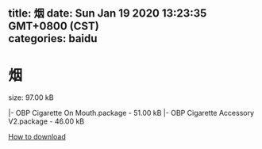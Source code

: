 
title: 烟
date: Sun Jan 19 2020 13:23:35 GMT+0800 (CST)    
categories: baidu
---

# 烟
size: 97.00 kB
 
 
|- OBP Cigarette On Mouth.package - 51.00 kB
|- OBP Cigarette Accessory V2.package - 46.00 kB

[How to download](https://bpcam.bemobtrk.com/go/2ceec3aa-1ca2-46d6-b9ff-aaa5c184517c?jno=717)